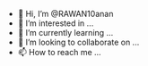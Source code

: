 - 👋 Hi, I’m @RAWAN10anan
- 👀 I’m interested in ...
- 🌱 I’m currently learning ...
- 💞️ I’m looking to collaborate on ...
- 📫 How to reach me ...

<!---
RAWAN10anan/RAWAN10anan is a ✨ special ✨ repository because its `README.md` (this file) appears on your GitHub profile.
You can click the Preview link to take a look at your changes.
--->
